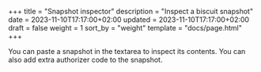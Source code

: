 +++
title = "Snapshot inspector"
description = "Inspect a biscuit snapshot"
date = 2023-11-10T17:17:00+02:00
updated = 2023-11-10T17:17:00+02:00
draft = false
weight = 1
sort_by = "weight"
template = "docs/page.html"
+++

You can paste a snapshot in the textarea to inspect its contents.
You can also add extra authorizer code to the snapshot.

<bc-snapshot-printer showAuthorizer="true"></bc-snapshot-printer>
